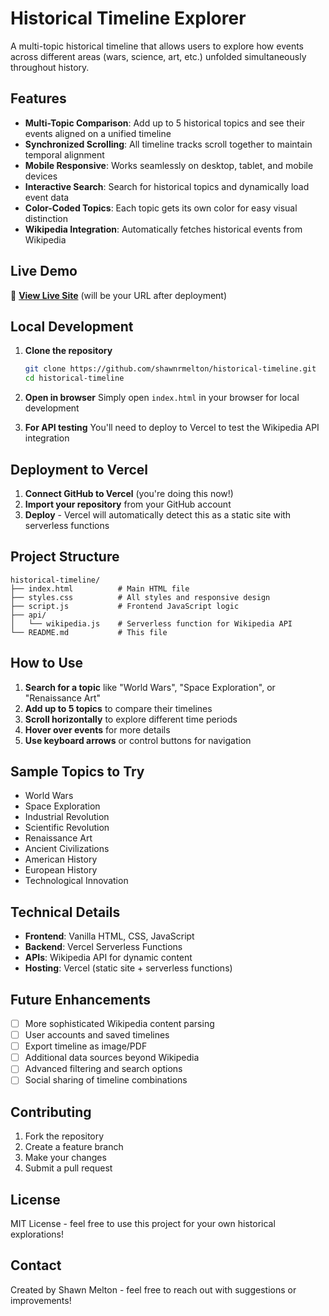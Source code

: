 # Historical Timeline Explorer

A multi-topic historical timeline that allows users to explore how events across different areas (wars, science, art, etc.) unfolded simultaneously throughout history.

## Features

- **Multi-Topic Comparison**: Add up to 5 historical topics and see their events aligned on a unified timeline
- **Synchronized Scrolling**: All timeline tracks scroll together to maintain temporal alignment
- **Mobile Responsive**: Works seamlessly on desktop, tablet, and mobile devices
- **Interactive Search**: Search for historical topics and dynamically load event data
- **Color-Coded Topics**: Each topic gets its own color for easy visual distinction
- **Wikipedia Integration**: Automatically fetches historical events from Wikipedia

## Live Demo

🚀 **[View Live Site](https://your-site.vercel.app)** (will be your URL after deployment)

## Local Development

1. **Clone the repository**
   ```bash
   git clone https://github.com/shawnrmelton/historical-timeline.git
   cd historical-timeline
   ```

2. **Open in browser**
   Simply open `index.html` in your browser for local development

3. **For API testing**
   You'll need to deploy to Vercel to test the Wikipedia API integration

## Deployment to Vercel

1. **Connect GitHub to Vercel** (you're doing this now!)
2. **Import your repository** from your GitHub account
3. **Deploy** - Vercel will automatically detect this as a static site with serverless functions

## Project Structure

```
historical-timeline/
├── index.html          # Main HTML file
├── styles.css          # All styles and responsive design
├── script.js           # Frontend JavaScript logic
├── api/
│   └── wikipedia.js    # Serverless function for Wikipedia API
└── README.md           # This file
```

## How to Use

1. **Search for a topic** like "World Wars", "Space Exploration", or "Renaissance Art"
2. **Add up to 5 topics** to compare their timelines
3. **Scroll horizontally** to explore different time periods
4. **Hover over events** for more details
5. **Use keyboard arrows** or control buttons for navigation

## Sample Topics to Try

- World Wars
- Space Exploration  
- Industrial Revolution
- Scientific Revolution
- Renaissance Art
- Ancient Civilizations
- American History
- European History
- Technological Innovation

## Technical Details

- **Frontend**: Vanilla HTML, CSS, JavaScript
- **Backend**: Vercel Serverless Functions
- **APIs**: Wikipedia API for dynamic content
- **Hosting**: Vercel (static site + serverless functions)

## Future Enhancements

- [ ] More sophisticated Wikipedia content parsing
- [ ] User accounts and saved timelines
- [ ] Export timeline as image/PDF
- [ ] Additional data sources beyond Wikipedia
- [ ] Advanced filtering and search options
- [ ] Social sharing of timeline combinations

## Contributing

1. Fork the repository
2. Create a feature branch
3. Make your changes
4. Submit a pull request

## License

MIT License - feel free to use this project for your own historical explorations!

## Contact

Created by Shawn Melton - feel free to reach out with suggestions or improvements!
